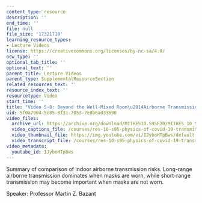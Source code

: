 ```yaml
---
content_type: resource
description: ''
end_time: ''
file: null
file_size: '17321710'
learning_resource_types:
- Lecture Videos
license: https://creativecommons.org/licenses/by-nc-sa/4.0/
ocw_type: ''
optional_tab_title: ''
optional_text: ''
parent_title: Lecture Videos
parent_type: SupplementalResourceSection
related_resources_text: ''
resource_index_text: ''
resourcetype: Video
start_time: ''
title: "Video 5-8: Beyond the Well-Mixed Room\u2014Airborne Transmission Indoors"
uid: 5f0a7904-5c85-8f31-7053-7e8b6ad33690
video_files:
  archive_url: https://archive.org/download/MITRES10.S95F20/MITRES_10_S95F20_0508_300k.mp4
  video_captions_file: /courses/res-10-s95-physics-of-covid-19-transmission-fall-2020/c0d8395a59945f3db5efa469abd9b5aa_IJyboHTpBws.vtt
  video_thumbnail_file: https://img.youtube.com/vi/IJyboHTpBws/default.jpg
  video_transcript_file: /courses/res-10-s95-physics-of-covid-19-transmission-fall-2020/93d7e294f19b7af6d1d87d1d6633ceb0_IJyboHTpBws.pdf
video_metadata:
  youtube_id: IJyboHTpBws
---
```


Summary of comparison of indoor airborne transmission risks. Long-range airborne transmission dominates when masks are worn, while short-range transmission may become important when masks are not worn.

Speaker: Professor Martin Z. Bazant

